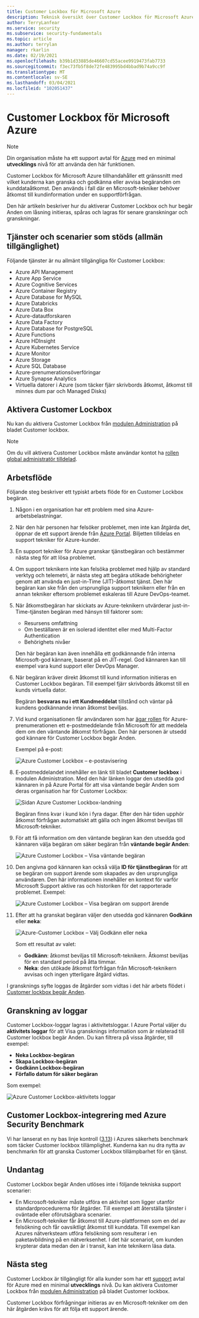 ```yaml
---
title: Customer Lockbox för Microsoft Azure
description: Teknisk översikt över Customer Lockbox för Microsoft Azure, som ger kontroll över moln leverantörs åtkomst när Microsoft kan behöva åtkomst till kund information.
author: TerryLanfear
ms.service: security
ms.subservice: security-fundamentals
ms.topic: article
ms.author: terrylan
manager: rkarlin
ms.date: 02/19/2021
ms.openlocfilehash: b39b1d33885de46607cd55acee9919473fab7733
ms.sourcegitcommit: f3ec73fb5f8de72fe483995bd4bbad9b74a9cc9f
ms.translationtype: MT
ms.contentlocale: sv-SE
ms.lasthandoff: 03/04/2021
ms.locfileid: "102051437"
---
```

# <a name="customer-lockbox-for-microsoft-azure"></a>Customer Lockbox för Microsoft Azure

> [!NOTE]
> Din organisation måste ha ett support avtal för [Azure](https://azure.microsoft.com/support/plans/) med en minimal **utvecklings** nivå för att använda den här funktionen.

Customer Lockbox för Microsoft Azure tillhandahåller ett gränssnitt med vilket kunderna kan granska och godkänna eller avvisa begäranden om kunddataåtkomst. Den används i fall där en Microsoft-tekniker behöver åtkomst till kundinformation under en supportförfrågan.

Den här artikeln beskriver hur du aktiverar Customer Lockbox och hur begär Anden om låsning initieras, spåras och lagras för senare granskningar och granskningar.

<a name='supported-services-and-scenarios-in-general-availability'><a name='supported-services-and-scenarios-in-preview'>
## <a name="supported-services-and-scenarios-general-availability"></a>Tjänster och scenarier som stöds (allmän tillgänglighet)

Följande tjänster är nu allmänt tillgängliga för Customer Lockbox:

- Azure API Management
- Azure App Service
- Azure Cognitive Services
- Azure Container Registry
- Azure Database for MySQL
- Azure Databricks
- Azure Data Box
- Azure-datautforskaren
- Azure Data Factory
- Azure Database for PostgreSQL
- Azure Functions
- Azure HDInsight
- Azure Kubernetes Service
- Azure Monitor
- Azure Storage
- Azure SQL Database
- Azure-prenumerationsöverföringar
- Azure Synapse Analytics
- Virtuella datorer i Azure (som täcker fjärr skrivbords åtkomst, åtkomst till minnes dum par och Managed Disks)

## <a name="enable-customer-lockbox"></a>Aktivera Customer Lockbox

Nu kan du aktivera Customer Lockbox från [modulen Administration](https://aka.ms/customerlockbox/administration) på bladet Customer lockbox.  

> [!NOTE]
> Om du vill aktivera Customer Lockbox måste användar kontot ha [rollen global administratör tilldelad](../../active-directory/roles/manage-roles-portal.md).

## <a name="workflow"></a>Arbetsflöde

Följande steg beskriver ett typiskt arbets flöde för en Customer Lockbox begäran.

1. Någon i en organisation har ett problem med sina Azure-arbetsbelastningar.

2. När den här personen har felsöker problemet, men inte kan åtgärda det, öppnar de ett support ärende från [Azure Portal](https://ms.portal.azure.com/signin/index/?feature.settingsportalinstance=mpac). Biljetten tilldelas en support tekniker för Azure-kunder.

3. En support tekniker för Azure granskar tjänstbegäran och bestämmer nästa steg för att lösa problemet.

4. Om support teknikern inte kan felsöka problemet med hjälp av standard verktyg och telemetri, är nästa steg att begära utökade behörigheter genom att använda en just-in-Time (JIT)-åtkomst tjänst. Den här begäran kan ske från den ursprungliga support teknikern eller från en annan tekniker eftersom problemet eskaleras till Azure DevOps-teamet.

5. När åtkomstbegäran har skickats av Azure-teknikern utvärderar just-in-Time-tjänsten begäran med hänsyn till faktorer som:
    - Resursens omfattning
    - Om beställaren är en isolerad identitet eller med Multi-Factor Authentication
    - Behörighets nivåer

    Den här begäran kan även innehålla ett godkännande från interna Microsoft-god kännare, baserat på en JIT-regel. God kännaren kan till exempel vara kund support eller DevOps Manager.

6. När begäran kräver direkt åtkomst till kund information initieras en Customer Lockbox begäran. Till exempel fjärr skrivbords åtkomst till en kunds virtuella dator.

    Begäran **besvaras nu i ett Kundmeddelat** tillstånd och väntar på kundens godkännande innan åtkomst beviljas.

7. Vid kund organisationen får användaren som har [ägar rollen](../../role-based-access-control/rbac-and-directory-admin-roles.md#azure-roles) för Azure-prenumerationen ett e-postmeddelande från Microsoft för att meddela dem om den väntande åtkomst förfrågan. Den här personen är utsedd god kännare för Customer Lockbox begär Anden.

    Exempel på e-post:

    ![Azure Customer Lockbox – e-postavisering](./media/customer-lockbox-overview/customer-lockbox-email-notification.png)

8. E-postmeddelandet innehåller en länk till bladet **Customer lockbox** i modulen Administration. Med den här länken loggar den utsedda god kännaren in på Azure Portal för att visa väntande begär Anden som deras organisation har för Customer Lockbox:

    ![Sidan Azure Customer Lockbox-landning](./media/customer-lockbox-overview/customer-lockbox-landing-page.png)

   Begäran finns kvar i kund kön i fyra dagar. Efter den här tiden upphör åtkomst förfrågan automatiskt att gälla och ingen åtkomst beviljas till Microsoft-tekniker.

9. För att få information om den väntande begäran kan den utsedda god kännaren välja begäran om säker begäran från **väntande begär Anden**:

    ![Azure Customer Lockbox – Visa väntande begäran](./media/customer-lockbox-overview/customer-lockbox-pending-requests.png)

10. Den angivna god kännaren kan också välja **ID för tjänstbegäran** för att se begäran om support ärende som skapades av den ursprungliga användaren. Den här informationen innehåller en kontext för varför Microsoft Support aktive ras och historiken för det rapporterade problemet. Exempel:

    ![Azure Customer Lockbox – Visa begäran om support ärende](./media/customer-lockbox-overview/customer-lockbox-support-ticket.png)

11. Efter att ha granskat begäran väljer den utsedda god kännaren **Godkänn** eller **neka**:

    ![Azure-Customer Lockbox – Välj Godkänn eller neka](./media/customer-lockbox-overview/customer-lockbox-approval.png)

    Som ett resultat av valet:
    - **Godkänn**: åtkomst beviljas till Microsoft-teknikern. Åtkomst beviljas för en standard period på åtta timmar.
    - **Neka**: den utökade åtkomst förfrågan från Microsoft-teknikern avvisas och ingen ytterligare åtgärd vidtas.

I gransknings syfte loggas de åtgärder som vidtas i det här arbets flödet i [Customer lockbox begär Anden](#auditing-logs).

## <a name="auditing-logs"></a>Granskning av loggar

Customer Lockbox-loggar lagras i aktivitetsloggar. I Azure Portal väljer du **aktivitets loggar** för att Visa gransknings information som är relaterad till Customer lockbox begär Anden. Du kan filtrera på vissa åtgärder, till exempel:
- **Neka Lockbox-begäran**
- **Skapa Lockbox-begäran**
- **Godkänn Lockbox-begäran**
- **Förfallo datum för säker begäran**

Som exempel:

![Azure Customer Lockbox-aktivitets loggar](./media/customer-lockbox-overview/customer-lockbox-activitylogs.png)

## <a name="customer-lockbox-integration-with-azure-security-benchmark"></a>Customer Lockbox-integrering med Azure Security Benchmark

Vi har lanserat en ny bas linje kontroll ([3,13](../benchmarks/security-control-identity-access-control.md#313-provide-microsoft-with-access-to-relevant-customer-data-during-support-scenarios)) i Azures säkerhets benchmark som täcker Customer lockbox tillämplighet. Kunderna kan nu dra nytta av benchmarkn för att granska Customer Lockbox tillämpbarhet för en tjänst.

## <a name="exclusions"></a>Undantag

Customer Lockbox begär Anden utlöses inte i följande tekniska support scenarier:

- En Microsoft-tekniker måste utföra en aktivitet som ligger utanför standardprocedurerna för åtgärder. Till exempel att återställa tjänster i oväntade eller oförutsägbara scenarier.
- En Microsoft-tekniker får åtkomst till Azure-plattformen som en del av felsökning och får oavsiktligt åtkomst till kunddata. Till exempel kan Azures nätverksteam utföra felsökning som resulterar i en paketavbildning på en nätverksenhet. I det här scenariot, om kunden krypterar data medan den är i transit, kan inte teknikern läsa data.

## <a name="next-steps"></a>Nästa steg

Customer Lockbox är tillgängligt för alla kunder som har ett [support](https://azure.microsoft.com/support/plans/) avtal för Azure med en minimal **utvecklings** nivå. Du kan aktivera Customer Lockbox från [modulen Administration](https://aka.ms/customerlockbox/administration) på bladet Customer lockbox.

Customer Lockbox förfrågningar initieras av en Microsoft-tekniker om den här åtgärden krävs för att följa ett support ärende.
